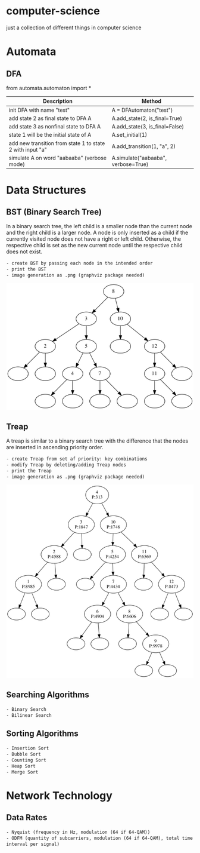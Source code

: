 # computer-science
just a collection of different things in computer science

# Automata

## DFA
from automata.automaton import *

|Description | Method |
|------------|----------------|
|init DFA with name "test" | A = DFAutomaton("test") |
| add state 2 as final state to DFA A | A.add_state(2, is\_final=True) |
| add state 3 as nonfinal state to DFA A | A.add_state(3, is\_final=False) |
| state 1 will be the initial state of A | A.set\_initial(1) |
| add new transition from state 1 to state 2 with input "a" | A.add\_transition(1, "a", 2) |
| simulate A on word "aabaaba" (verbose mode) | A.simulate("aabaaba", verbose=True) |


# Data Structures 

## BST (Binary Search Tree)
In a binary search tree, the left child is a smaller node than the current node and the right child is a larger node. A node is only inserted as a child if the currently visited node does not have a right or left child. Otherwise, the respective child is set as the new current node until the respective child does not exist.

    - create BST by passing each node in the intended order
    - print the BST
    - image generation as .png (graphviz package needed)
![](datastructures/images/BST.png?raw=true)
    
## Treap
A treap is similar to a binary search tree with the difference that the nodes are inserted in ascending priority order.

    - create Treap from set af priority: key combinations
    - modify Treap by deleting/adding Treap nodes
    - print the Treap
    - image generation as .png (graphviz package needed)
![](datastructures/images/Treap.png?raw=true)
    
## Searching Algorithms
    - Binary Search
    - Bilinear Search
    
## Sorting Algorithms
    - Insertion Sort
    - Bubble Sort
    - Counting Sort
    - Heap Sort
    - Merge Sort
    
# Network Technology

## Data Rates

    - Nyquist (frequency in Hz, modulation (64 if 64-QAM))
    - ODFM (quantity of subcarriers, modulation (64 if 64-QAM), total time interval per signal)